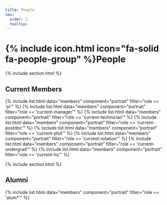 ```yaml
---
title: People
nav:
  order: 2
  tooltip: 
---
```


# {% include icon.html icon="fa-solid fa-people-group" %}People

{% include section.html %}

## Current Members

{% include list.html  data="members"  component="portrait"  filter="role == 'pi'" %}
{% include list.html  data="members"  component="portrait"  filter="role == 'current-manager'" %}
{% include list.html  data="members"  component="portrait"  filter="role == 'current-technician'" %}
{% include list.html  data="members"  component="portrait"  filter="role == 'current-postdoc'" %}
{% include list.html  data="members"  component="portrait"  filter="role == 'current-phd'" %}
{% include list.html  data="members"  component="portrait"  filter="role == 'current-rotation'" %}
{% include list.html  data="members"  component="portrait"  filter="role == 'current-undergrad'" %}
{% include list.html  data="members"  component="portrait"  filter="role == 'current-hs'" %}


{% include section.html %}

## Alumni

{% include list.html  data="members"  component="portrait"  filter="role == 'alum*'" %}

